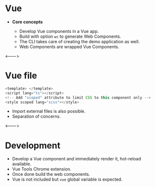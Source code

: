 # Vue

- **Core concepts**

  - Develop Vue components in a Vue app.
  - Build with option `wc` to generate Web Components.
  - The CLI takes care of creating the demo application as well.
  - Web Components are wrapped Vue Components.

<--->

# Vue file

```javascript
<template> </template>
<script lang="ts"></script>
<!-- Add "scoped" attribute to limit CSS to this component only -->
<style scoped lang="scss"></style>
```

- Import external files is also possible.
- Separation of concerns.

<--->

# Development

- Develop a Vue component and immediately render it, hot-reload available.
- Vue Tools Chrome extension.
- Once done build the web components.
- Vue is not included but `vue` global variable is expected.
